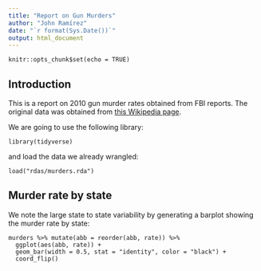 ```yaml
---
title: "Report on Gun Murders"
author: "John Ramírez"
date: "`r format(Sys.Date())`"
output: html_document
---
```


```{r setup, include=FALSE}
knitr::opts_chunk$set(echo = TRUE)
```

## Introduction

This is a report on 2010 gun murder rates obtained from FBI reports. The original data was obtained from [this Wikipedia page](https://en.wikipedia.org/wiki/Murder_in_the_United_States_by_state).

We are going to use the following library:

```{r loading-libs, message=FALSE}
library(tidyverse)
```
  
and load the data we already wrangled:

```{r}
load("rdas/murders.rda")
```

## Murder rate by state 

We note the large state to state variability by generating a barplot showing the murder rate by state:

```{r murder-rate-by-state, echo=FALSE}
murders %>% mutate(abb = reorder(abb, rate)) %>%
  ggplot(aes(abb, rate)) +
  geom_bar(width = 0.5, stat = "identity", color = "black") +
  coord_flip()
```
